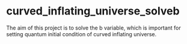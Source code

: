 # curved_inflating_universe_solveb
The aim of this project is to solve the b variable, which is important for setting quantum initial condition of curved inflating universe.
